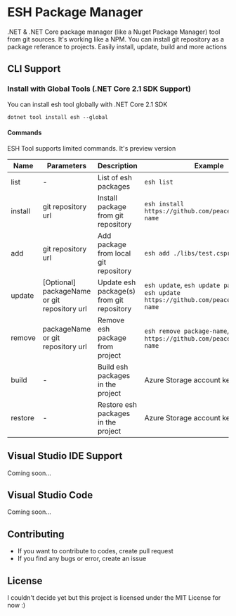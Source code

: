 # ESH Package Manager

.NET & .NET Core package manager (like a Nuget Package Manager) tool from git sources. It's working like a NPM. You can install git repository as a package referance to projects. Easily install, update, build and more actions

## CLI Support

### Install with Global Tools (.NET Core 2.1 SDK Support)

You can install esh tool globally with .NET Core 2.1 SDK

```
dotnet tool install esh --global
```

#### Commands

ESH Tool supports limited commands. It's preview version

|Name|Parameters|Description|Example|
|--------------|-------------|-------------|-------------------------|
|list| - | List of esh packages | `esh list`
|install| git repository url | Install package from git repository | `esh install https://github.com/peacecwz/package-name` 
|add| git repository url | Add package from local git repository | `esh add ./libs/test.csproj`
|update| [Optional] packageName or git repository url | Update esh package(s) from git repository | `esh update`, `esh update package-name`, `esh update https://github.com/peacecwz/package-name` 
|remove| packageName or git repository url | Remove esh package from project | `esh remove package-name`, `esh remove https://github.com/peacecwz/package-name`
|build| - | Build esh packages in the project | Azure Storage account key | `esh build`
|restore| - | Restore esh packages in the project | Azure Storage account key | `esh restore`

## Visual Studio IDE Support

Coming soon...

## Visual Studio Code 

Coming soon...


## Contributing

* If you want to contribute to codes, create pull request
* If you find any bugs or error, create an issue

## License

I couldn't decide yet but this project is licensed under the MIT License for now :)

